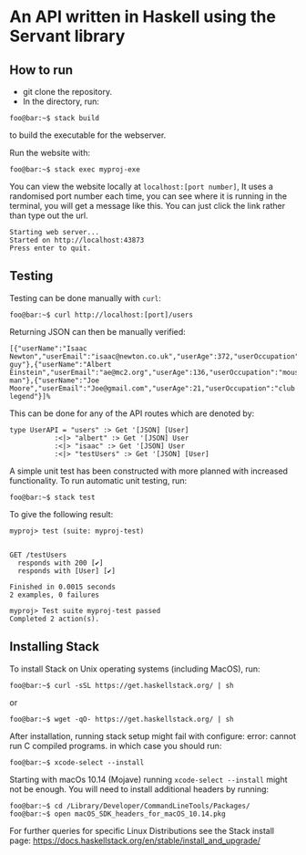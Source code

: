 # An API written in Haskell using the Servant library

## How to run
- git clone the repository.
- In the directory, run:

```console
foo@bar:~$ stack build
```

to build the executable for the webserver.

Run the website with:
```console
foo@bar:~$ stack exec myproj-exe
```

You can view the website locally at `localhost:[port number]`, It uses a randomised port number each time, you can see where it is running in the terminal, you will get a message like this. You can just click the link rather than type out the url.
```console
Starting web server...
Started on http://localhost:43873
Press enter to quit.
```

## Testing

Testing can be done manually with `curl`:

```console
foo@bar:~$ curl http://localhost:[port]/users
```
Returning JSON can then be manually verified:
```console
[{"userName":"Isaac Newton","userEmail":"isaac@newton.co.uk","userAge":372,"userOccupation":"apple guy"},{"userName":"Albert Einstein","userEmail":"ae@mc2.org","userAge":136,"userOccupation":"moustache man"},{"userName":"Joe Moore","userEmail":"Joe@gmail.com","userAge":21,"userOccupation":"club legend"}]%                         
```
This can be done for any of the API routes which are denoted by:

```
type UserAPI = "users" :> Get '[JSON] [User]
           :<|> "albert" :> Get '[JSON] User
           :<|> "isaac" :> Get '[JSON] User
           :<|> "testUsers" :> Get '[JSON] [User]
```

A simple unit test has been constructed with more planned with increased functionality. To run automatic unit testing, run:

```console
foo@bar:~$ stack test
```
To give the following result:
```console
myproj> test (suite: myproj-test)
                    

GET /testUsers
  responds with 200 [✔]
  responds with [User] [✔]

Finished in 0.0015 seconds
2 examples, 0 failures

myproj> Test suite myproj-test passed
Completed 2 action(s).
```

## Installing Stack

To install Stack on Unix operating systems (including MacOS), run:
```console
foo@bar:~$ curl -sSL https://get.haskellstack.org/ | sh
```
or
```console
foo@bar:~$ wget -qO- https://get.haskellstack.org/ | sh
```

After installation, running stack setup might fail with configure: error: cannot run C compiled programs. in which case you should run:
```console
foo@bar:~$ xcode-select --install
```
Starting with macOs 10.14 (Mojave) running `xcode-select --install` might not be enough. You will need to install additional headers by running:
```console
foo@bar:~$ cd /Library/Developer/CommandLineTools/Packages/
foo@bar:~$ open macOS_SDK_headers_for_macOS_10.14.pkg
```

For further queries for specific Linux Distributions see the Stack install page:
https://docs.haskellstack.org/en/stable/install_and_upgrade/

